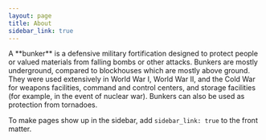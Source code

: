 ```yaml
---
layout: page
title: About
sidebar_link: true
---
```


<p class="message">
  A **bunker** is a defensive military fortification designed to protect people or valued materials from falling bombs or other attacks. Bunkers are mostly underground, compared to blockhouses which are mostly above ground. They were used extensively in World War I, World War II, and the Cold War for weapons facilities, command and control centers, and storage facilities (for example, in the event of nuclear war). Bunkers can also be used as protection from tornadoes.
</p>

To make pages show up in the sidebar, add `sidebar_link: true` to the front
matter.

